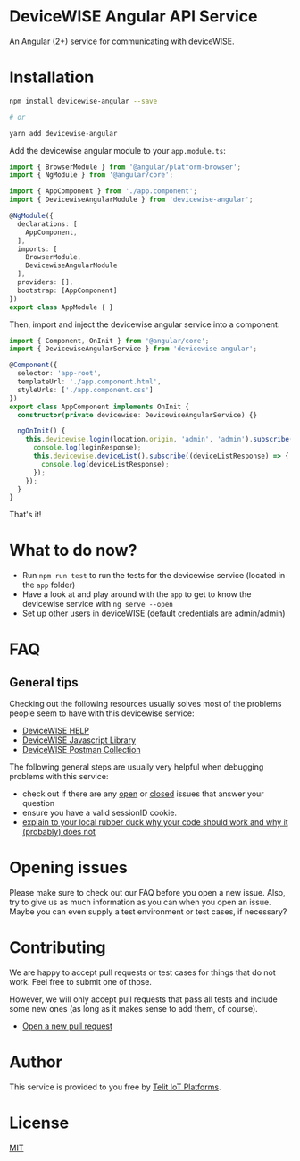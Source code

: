 # DeviceWISE Angular API Service

An Angular (2+) service for communicating with deviceWISE.

# Installation

```bash
npm install devicewise-angular --save

# or

yarn add devicewise-angular
```

Add the devicewise angular module to your `app.module.ts`:

```typescript
import { BrowserModule } from '@angular/platform-browser';
import { NgModule } from '@angular/core';

import { AppComponent } from './app.component';
import { DevicewiseAngularModule } from 'devicewise-angular';

@NgModule({
  declarations: [
    AppComponent,
  ],
  imports: [
    BrowserModule,
    DevicewiseAngularModule
  ],
  providers: [],
  bootstrap: [AppComponent]
})
export class AppModule { }
```

Then, import and inject the devicewise angular service into a component:

```typescript
import { Component, OnInit } from '@angular/core';
import { DevicewiseAngularService } from 'devicewise-angular';

@Component({
  selector: 'app-root',
  templateUrl: './app.component.html',
  styleUrls: ['./app.component.css']
})
export class AppComponent implements OnInit {
  constructor(private devicewise: DevicewiseAngularService) {}

  ngOnInit() {
    this.devicewise.login(location.origin, 'admin', 'admin').subscribe(loginResponse => {
      console.log(loginResponse);
      this.devicewise.deviceList().subscribe((deviceListResponse) => {
        console.log(deviceListResponse);
      });
    });
  }
}
```

That's it!

# What to do now?

* Run `npm run test` to run the tests for the devicewise service (located in the `app` folder)
* Have a look at and play around with the `app` to get to know the devicewise service with `ng serve --open`
* Set up other users in deviceWISE (default credentials are admin/admin)

# FAQ

## General tips

Checking out the following resources usually solves most of the problems people seem to have with this devicewise service:

* [DeviceWISE HELP](https://docs-engr.devicewise.com/)
* [DeviceWISE Javascript Library](http://help.devicewise.com/display/M2MOpen/JavaScript+API+Library)
* [DeviceWISE Postman Collection](https://web.postman.co/collections/4197967-d416fb5a-b10d-47fb-9bd4-b740c4842503?workspace=0a806903-4bd9-4c42-8f6a-a4cecdf162d1)

The following general steps are usually very helpful when debugging problems with this service:

* check out if there are any [open](https://github.com/astone2014/devicewise-angular/issues) or [closed](https://github.com/astone2014/devicewise-angular/issues?q=is%3Aissue+is%3Aclosed) issues that answer your question
* ensure you have a valid sessionID cookie.
* [explain to your local rubber duck why your code should work and why it (probably) does not](https://en.wikipedia.org/wiki/Rubber_duck_debugging)

# Opening issues

Please make sure to check out our FAQ before you open a new issue. Also, try to give us as much information as you can when you open an issue. Maybe you can even supply a test environment or test cases, if necessary?

# Contributing

We are happy to accept pull requests or test cases for things that do not work. Feel free to submit one of those.

However, we will only accept pull requests that pass all tests and include some new ones (as long as it makes sense to add them, of course).

* [Open a new pull request](https://github.com/astone2014/devicewise-angular/compare)

# Author

This service is provided to you free by [Telit IoT Platforms](https://telit.com/).

# License

[MIT](https://github.com/astone2014/devicewise-angular/master/LICENSE)
